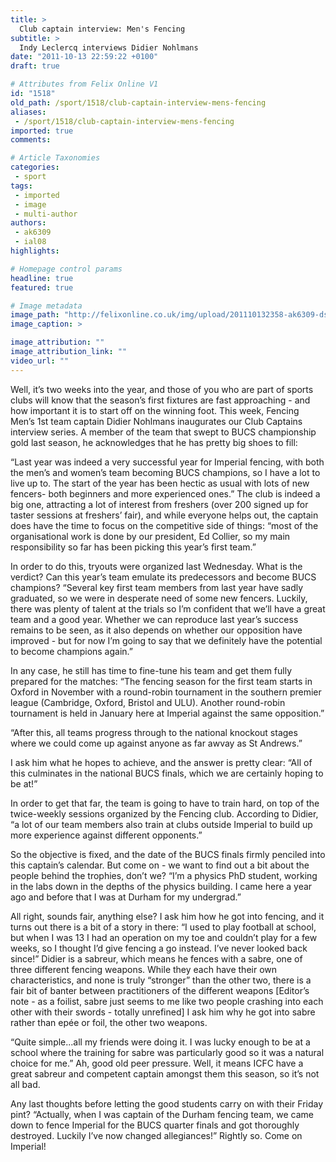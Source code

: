 ```yaml
---
title: >
  Club captain interview: Men's Fencing
subtitle: >
  Indy Leclercq interviews Didier Nohlmans
date: "2011-10-13 22:59:22 +0100"
draft: true

# Attributes from Felix Online V1
id: "1518"
old_path: /sport/1518/club-captain-interview-mens-fencing
aliases:
 - /sport/1518/club-captain-interview-mens-fencing
imported: true
comments:

# Article Taxonomies
categories:
 - sport
tags:
 - imported
 - image
 - multi-author
authors:
 - ak6309
 - ial08
highlights:

# Homepage control params
headline: true
featured: true

# Image metadata
image_path: "http://felixonline.co.uk/img/upload/201110132358-ak6309-dsc_3447.jpg"
image_caption: >

image_attribution: ""
image_attribution_link: ""
video_url: ""
---
```


Well, it’s two weeks into the year, and those of you who are part of sports clubs will know that the season’s first fixtures are fast approaching - and how important it is to start off on the winning foot. This week, Fencing Men’s 1st team captain Didier Nohlmans inaugurates our Club Captains interview series. A member of the team that swept to BUCS championship gold last season, he acknowledges that he has pretty big shoes to fill:

“Last year was indeed a very successful year for Imperial fencing, with both the men’s and women’s team becoming BUCS champions, so I have a lot to live up to. The start of the year has been hectic as usual with lots of new fencers- both beginners and more experienced ones.”
 The club is indeed a big one, attracting a lot of interest from freshers (over 200 signed up for taster sessions at freshers’ fair), and while everyone helps out, the captain does have the time to focus on the competitive side of things: “most of the organisational work is done by our president, Ed Collier, so my main responsibility so far has been picking this year’s first team.”

In order to do this, tryouts were organized last Wednesday. What is the verdict? Can this year’s team emulate its predecessors and become BUCS champions?
 “Several key first team members from last year have sadly graduated, so we were in desperate need of some new fencers. Luckily, there was plenty of talent at the trials so I’m confident that we’ll have a great team and a good year. Whether we can reproduce last year’s success remains to be seen, as it also depends on whether our opposition have improved - but for now I’m going to say that we definitely have the potential to become champions again.”

In any case, he still has time to fine-tune his team and get them fully prepared for the matches: “The fencing season for the first team starts in Oxford in November with a round-robin tournament in the southern premier league (Cambridge, Oxford, Bristol and ULU). Another round-robin tournament is held in January here at Imperial against the same opposition.”

“After this, all teams progress through to the national knockout stages where we could come up against anyone as far awvay as St Andrews.”

I ask him what he hopes to achieve, and the answer is pretty clear: “All of this culminates in the national BUCS finals, which we are certainly hoping to be at!”

In order to get that far, the team is going to have to train hard, on top of the twice-weekly sessions organized by the Fencing club. According to Didier, “a lot of our team members also train at clubs outside Imperial to build up more experience against different opponents.”

So the objective is fixed, and the date of the BUCS finals firmly penciled into this captain’s calendar. But come on - we want to find out a bit about the people behind the trophies, don’t we?
 “I’m a physics PhD student, working in the labs down in the depths of the physics building. I came here a year ago and before that I was at Durham for my undergrad.”

All right, sounds fair, anything else? I ask him how he got into fencing, and it turns out there is a bit of a story in there: “I used to play football at school, but when I was 13 I had an operation on my toe and couldn’t play for a few weeks, so I thought I’d give fencing a go instead. I’ve never looked back since!”
 Didier is a sabreur, which means he fences with a sabre, one of three different fencing weapons. While they each have their own characteristics, and none is truly “stronger” than the other two, there is a fair bit of banter between practitioners of the different weapons [Editor’s note - as a foilist, sabre just seems to me like two people crashing into each other with their swords - totally unrefined] I ask him why he got into sabre rather than epée or foil, the other two weapons.

“Quite simple...all my friends were doing it. I was lucky enough to be at a school where the training for sabre was particularly good so it was a natural choice for me.”
 Ah, good old peer pressure. Well, it means ICFC have a great sabreur and competent captain amongst them this season, so it’s not all bad.

Any last thoughts before letting the good students carry on with their Friday pint?
 “Actually, when I was captain of the Durham fencing team, we came down to fence Imperial for the BUCS quarter finals and got thoroughly destroyed. Luckily I’ve now changed allegiances!”
 Rightly so. Come on Imperial!
